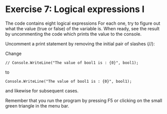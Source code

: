﻿# Exercise 7: Logical expressions I

The code contains eight logical expressions For each one, 
try to figure out what the value (true or false) of the variable 
is. When ready, see the result by uncommenting the code which
prints the value to the console. 

Uncomment a print statement by removing the initial pair of 
slashes (//): 
 
Change 

    // Console.WriteLine("The value of bool1 is : {0}", bool1); 

to 

    Console.WriteLine("The value of bool1 is : {0}", bool1); 
 
and likewise for subsequent cases. 
 
Remember that you run the program by pressing F5 or clicking on 
the small green triangle in the menu bar. 